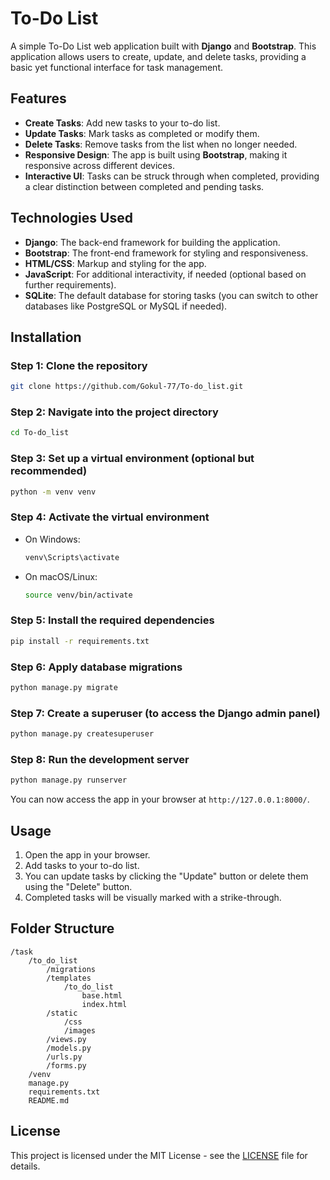 # To-Do List

A simple To-Do List web application built with **Django** and **Bootstrap**. This application allows users to create, update, and delete tasks, providing a basic yet functional interface for task management.



## Features

* **Create Tasks**: Add new tasks to your to-do list.
* **Update Tasks**: Mark tasks as completed or modify them.
* **Delete Tasks**: Remove tasks from the list when no longer needed.
* **Responsive Design**: The app is built using **Bootstrap**, making it responsive across different devices.
* **Interactive UI**: Tasks can be struck through when completed, providing a clear distinction between completed and pending tasks.

## Technologies Used

* **Django**: The back-end framework for building the application.
* **Bootstrap**: The front-end framework for styling and responsiveness.
* **HTML/CSS**: Markup and styling for the app.
* **JavaScript**: For additional interactivity, if needed (optional based on further requirements).
* **SQLite**: The default database for storing tasks (you can switch to other databases like PostgreSQL or MySQL if needed).

## Installation

### Step 1: Clone the repository

```bash
git clone https://github.com/Gokul-77/To-do_list.git
```

### Step 2: Navigate into the project directory

```bash
cd To-do_list
```

### Step 3: Set up a virtual environment (optional but recommended)

```bash
python -m venv venv
```

### Step 4: Activate the virtual environment

* On Windows:

  ```bash
  venv\Scripts\activate
  ```

* On macOS/Linux:

  ```bash
  source venv/bin/activate
  ```

### Step 5: Install the required dependencies

```bash
pip install -r requirements.txt
```

### Step 6: Apply database migrations

```bash
python manage.py migrate
```

### Step 7: Create a superuser (to access the Django admin panel)

```bash
python manage.py createsuperuser
```

### Step 8: Run the development server

```bash
python manage.py runserver
```

You can now access the app in your browser at `http://127.0.0.1:8000/`.

## Usage

1. Open the app in your browser.
2. Add tasks to your to-do list.
3. You can update tasks by clicking the "Update" button or delete them using the "Delete" button.
4. Completed tasks will be visually marked with a strike-through.

## Folder Structure

```
/task
    /to_do_list
        /migrations
        /templates
            /to_do_list
                base.html
                index.html
        /static
            /css
            /images
        /views.py
        /models.py
        /urls.py
        /forms.py
    /venv
    manage.py
    requirements.txt
    README.md
```
## License

This project is licensed under the MIT License - see the [LICENSE](LICENSE) file for details.
